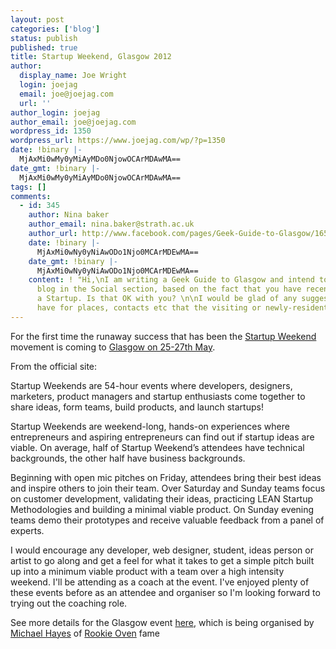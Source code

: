 ```yaml
---
layout: post
categories: ['blog']
status: publish
published: true
title: Startup Weekend, Glasgow 2012
author:
  display_name: Joe Wright
  login: joejag
  email: joe@joejag.com
  url: ''
author_login: joejag
author_email: joe@joejag.com
wordpress_id: 1350
wordpress_url: https://www.joejag.com/wp/?p=1350
date: !binary |-
  MjAxMi0wMy0yMiAyMDo0NjowOCArMDAwMA==
date_gmt: !binary |-
  MjAxMi0wMy0yMiAyMDo0NjowOCArMDAwMA==
tags: []
comments:
  - id: 345
    author: Nina baker
    author_email: nina.baker@strath.ac.uk
    author_url: http://www.facebook.com/pages/Geek-Guide-to-Glasgow/165104550264079?sk=info
    date: !binary |-
      MjAxMi0wNy0yNiAwODo1Njo0MCArMDEwMA==
    date_gmt: !binary |-
      MjAxMi0wNy0yNiAwODo1Njo0MCArMDEwMA==
    content: ! "Hi,\nI am writing a Geek Guide to Glasgow and intend to include your
      blog in the Social section, based on the fact that you have recently organised
      a Startup. Is that OK with you? \n\nI would be glad of any suggestions you might
      have for places, contacts etc that the visiting or newly-resident Geek might like.\n\nthanks\nnina"
---
```


<p>For the first time the runaway success that has been the <a href="http://startupweekend.org/">Startup Weekend</a> movement is coming to <a href="http://glasgow.startupweekend.org/">Glasgow on 25-27th May</a>.  </p>
<p>From the official site:</p>
<div class="quote_box">
<p>Startup Weekends are 54-hour events where developers, designers, marketers, product managers and startup enthusiasts come together to share ideas, form teams, build products, and launch startups!</p></quote></p>
<p>Startup Weekends are weekend-long, hands-on experiences where entrepreneurs and aspiring entrepreneurs can find out if startup ideas are viable.  On average, half of Startup Weekend&rsquo;s attendees have technical backgrounds, the other half have business backgrounds.</p></p>
<p>Beginning with open mic pitches on Friday, attendees bring their best ideas and inspire others to join their team. Over Saturday and Sunday teams focus on customer development, validating their ideas, practicing LEAN Startup Methodologies and building a minimal viable product. On Sunday evening teams demo their prototypes and receive valuable feedback from a panel of experts.</p></p>
<p></div></p>
<p>I would encourage any developer, web designer, student, ideas person or artist to go along and get a feel for what it takes to get a simple pitch built up into a minimum viable product with a team over a high intensity weekend.  I'll be attending as a coach at the event.  I've enjoyed plenty of these events before as an attendee and organiser so I'm looking forward to trying out the coaching role.</p>
<p>See more details for the Glasgow event <a href="http://glasgow.startupweekend.org/">here</a>, which is being organised by <a href="https://twitter.com/#!/_MDHayes">Michael Hayes</a> of <a href="http://rookieoven.com">Rookie Oven</a> fame</p>
